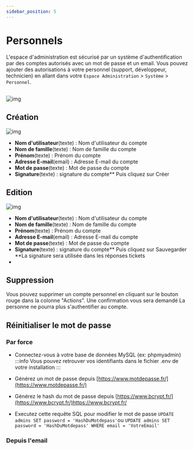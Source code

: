 ```yaml
---
sidebar_position: 5
---
```


# Personnels

L'espace d'administration est sécurisé par un système d'authentification par des comptes autorisés avec un mot de passe et un email. Vous pouvez ajouter des autorisations à votre personnel (support, développeur, technicien) en allant dans votre `Espace Administration` > `Système` > `Personnel`.
## 
![img](https://media.discordapp.net/attachments/926274245225504779/1001985181755912294/unknown.png?width=1200&height=199)
## Création
![img](https://media.discordapp.net/attachments/926274245225504779/1002000696670945300/unknown.png?width=1200&height=380)
- **Nom d'utilisateur**(texte) : Nom d'utilisateur du compte
- **Nom de famille**(texte) : Nom de famille du compte
- **Prénom**(texte) : Prénom du compte
- **Adresse E-mail**(email) : Adresse E-mail du compte
- **Mot de passe**(texte) : Mot de passe du compte
- **Signature**(texte) : signature du compte**
Puis cliquez sur Créer
## Edition
![img](https://media.discordapp.net/attachments/926274245225504779/1002002716031197344/unknown.png?width=1200&height=344)
- **Nom d'utilisateur**(texte) : Nom d'utilisateur du compte
- **Nom de famille**(texte) : Nom de famille du compte
- **Prénom**(texte) : Prénom du compte
- **Adresse E-mail**(email) : Adresse E-mail du compte
- **Mot de passe**(texte) : Mot de passe du compte
- **Signature**(texte) : signature du compte**
Puis cliquez sur Sauvegarder
**La signature sera utilisée dans les réponses tickets
- 
## Suppression

Vous pouvez supprimer un compte personnel en cliquant sur le bouton rouge dans la colonne "Actions". Une confirmation vous sera demandé
La personne ne pourra plus s'authentifier au compte.

## Réinitialiser le mot de passe
### Par force
- Connectez-vous à votre base de données MySQL (ex: phpmyadmin)
  :::info
  Vous pouvez retrouver vos identifiants dans le fichier .env de votre installation
  :::
- Générez un mot de passe depuis [https://www.motdepasse.fr/](https://www.motdepasse.fr/)

- Générez le hash du mot de passe depuis [https://www.bcrypt.fr/](https://www.bcrypt.fr/)https://www.bcrypt.fr/
- Executez cette requête SQL pour modifier le mot de passe `UPDATE admins SET password = 'HashDuMotdepass'`ou `UPDATE admins SET password = 'HashDuMotdepass' WHERE email = 'VotreEmail' `
### Depuis l'email
